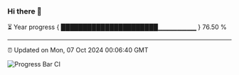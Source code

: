 ### Hi there 👋

⏳ Year progress { ██████████████████████▁▁▁▁▁▁▁▁ } 76.50 %

---

⏰ Updated on Mon, 07 Oct 2024 00:06:40 GMT

![Progress Bar CI](https://github.com/liununu/liununu/workflows/Progress%20Bar%20CI/badge.svg)
